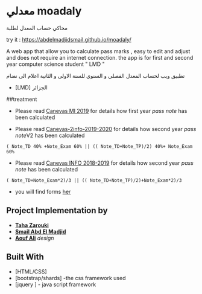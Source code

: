 #  معدلي moadaly
  
  محاكي حساب المعدل لطلبة

try it : https://abdelmadjidsmail.github.io/moadaly/ 


A web app that allow you to calculate pass marks , easy to edit and adjust and does not require an internet connection.
the app is for first and second year computer science student " LMD "   

تطبيق ويب لحساب المعدل الفصلي و السنوي للسنة الاولى  و الثانية اعلام الى   نضام
* [LMD] الجزائر 

##treatment

* Please read [Canevas MI 2019](http://dpinfo.univ-bouira.dz/wp-content/uploads/2019/05/Mi2019-canevas.pdf) for details how first year *pass note* has been calculated

* Please read [Canevas-2info-2019-2020](http://dpinfo.univ-bouira.dz/wp-content/uploads/2019/07/2info-new.pdf) for details how second year  *pass note*V2 has been calculated

```
( Note_TD 40% +Note_Exam 60% || (( Note_TD+Note_TP)/2) 40%+ Note_Exam 60%
```
* Please read [Canevas INFO 2018-2019](http://dpinfo.univ-bouira.dz/wp-content/uploads/2016/01/Informatique-L2.pdf) for details how second year *pass note* has been calculated

```
( Note_TD+Note_Exam*2)/3 || (( Note_TD+Note_TP)/2)+Note_Exam*2)/3 
```
* you will find forms [her](http://dpinfo.univ-bouira.dz/?page_id=22) 


## Project Implementation by 
* [**Taha Zarouki**](github.com/linuxscout)
* [**Smail Abd El Madjid**]()
* [**Aouf Ali**](https://github.com/Sho-Oter)  *design* 

## Built With

* [HTML/CSS]
* [bootstrap/shards] -the  css framework  used 
* [jquery ]   - java script framework








